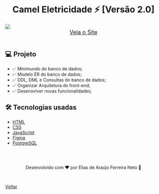 <h1 align="center">Camel Eletricidade ⚡ [Versão 2.0]</h1>

<img src="./demonstracao.gif">

<div align="center">
    <a style="font-size: 18px" href="https://elias-neto.github.io/camel-eletricidade/2.0/frontend/" target="_blank"> Veja o Site</a>
</div>

<br>

## 💻 Projeto

- ✅ Minimundo do banco de dados;
- ✅ Modelo ER do banco de dados;
- ✅ DDL, DML e Consultas do banco de dados;
- ✅ Organizar Arquitetura do front-end;
- ✅ Desenovlver novas funcionalidades;

<h2> 🛠 Tecnologias usadas </h2>

- [HTML](https://www.w3schools.com/html/)
- [CSS](https://www.w3schools.com/css/default.asp)
- [JavaScript](https://www.w3schools.com/js/)
- [Figma](https://www.figma.com/design/)
- [PostgreSQL](https://postgresqltutorial.com/)

<br>
<br>

<p align="center"> Desenvolvido com ❤ por Elias de Araújo Ferreira Neto 👋 <p>

<br>

<a href="../README.md">Voltar</a>
